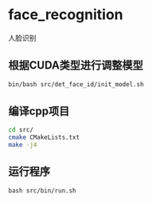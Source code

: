 # face_recognition
人脸识别

## 根据CUDA类型进行调整模型
```bash
bin/bash src/det_face_id/init_model.sh
```

## 编译cpp项目
```bash
cd src/
cmake CMakeLists.txt
make -j4
```

## 运行程序
```
bash src/bin/run.sh
```